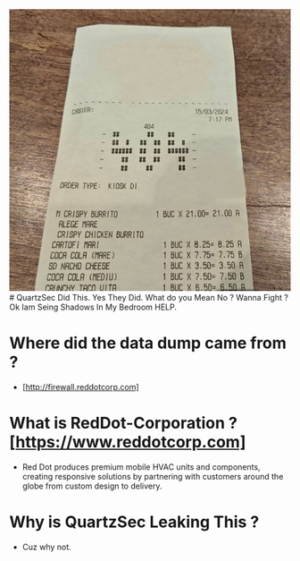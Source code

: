 <div>
<img src="photo_2024-03-16_04-59-14.jpg"/>
</div>
  # QuartzSec Did This. Yes They Did. What do you Mean No ? Wanna Fight ? Ok Iam Seing Shadows In My Bedroom HELP.

# Where did the data dump came from ? 
- [http://firewall.reddotcorp.com]

# What is RedDot-Corporation ? [https://www.reddotcorp.com]
- Red Dot produces premium mobile HVAC units and components, creating responsive solutions by partnering with customers around the globe from custom design to delivery.

# Why is QuartzSec Leaking This ?
- Cuz why not.
